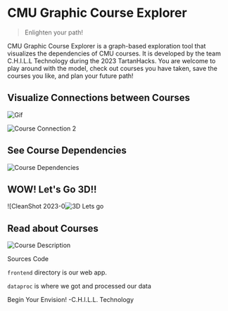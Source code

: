 # CMU Graphic Course Explorer

> Enlighten your path!

CMU Graphic Course Explorer is a graph-based exploration tool that visualizes the dependencies of CMU courses. It is developed by the team C.H.I.L.L Technology during the 2023 TartanHacks. You are welcome to play around with the model, check out courses you have taken, save the courses you like, and plan your future path!

## Visualize Connections between Courses
![Gif](https://user-images.githubusercontent.com/116918111/216792082-63e3cebd-55f4-4c66-a5eb-c2a21c9deb2b.gif)

![Course Connection 2](https://user-images.githubusercontent.com/116918111/216791938-2553410d-4538-4517-aa02-b3f5462392a2.gif)

## See Course Dependencies
![Course Dependencies](https://user-images.githubusercontent.com/116918111/216791722-e32a8f9e-3d3e-42bc-833e-c5c2130c0a9d.gif)

## WOW! Let's Go 3D!!

![CleanShot 2023-0![3D Lets go](https://user-images.githubusercontent.com/116918111/216792069-b2c26581-6b86-4fe9-b00d-d0240d1cc925.gif)

## Read about Courses
![Course Description](https://user-images.githubusercontent.com/116918111/216791970-8dbab76c-6e67-492d-a068-2b4d8b8ec7b9.gif)

Sources Code

`frontend` directory is our web app.

`dataproc` is where we got and processed our data


Begin Your Envision!
-C.H.I.L.L. Technology
